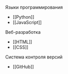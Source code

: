 Языки программирования
- [[Python]]
- [[JavaScript]]

Веб-разработка
- [[HTML]]
- [[CSS]]

Система контроля версий
- [[GitHub]]
